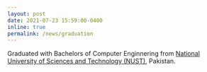 ```yaml
---
layout: post
date: 2021-07-23 15:59:00-0400
inline: true
permalink: /news/graduation
---
```


Graduated with Bachelors of Computer Enginnering from <a href='https://nust.edu.pk/'>National University of Sciences and Technology (NUST)</a>, Pakistan.
